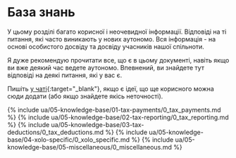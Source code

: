 # База знань

У цьому розділі багато корисної і неочевидної інформації. Відповіді на ті питання, які часто виникають у нових
аутономо. Вся інформація - на основі особистого досвіду та досвіду учасників нашої спільноти.

Я дуже рекомендую прочитати все, що є в цьому документі, навіть якщо ви вже деякий час ведете аутономо. Впевнений, ви
знайдете тут відповіді на деякі питання, які у вас є.

Пишіть [у чаті](https://bit.ly/it-autonomos-es){:target="_blank"}, якщо є ідеї, що ще корисного можна сюди додати (або
якщо знайдете якісь неточності).

{% include ua/05-knowledge-base/01-tax-payments/0_tax_payments.md %}
{% include ua/05-knowledge-base/02-tax-reporting/0_tax_reporting.md %}
{% include ua/05-knowledge-base/03-tax-deductions/0_tax_deductions.md %}
{% include ua/05-knowledge-base/04-xolo-specific/0_xolo_specific.md %}
{% include ua/05-knowledge-base/05-miscellaneous/0_miscellaneous.md %}
